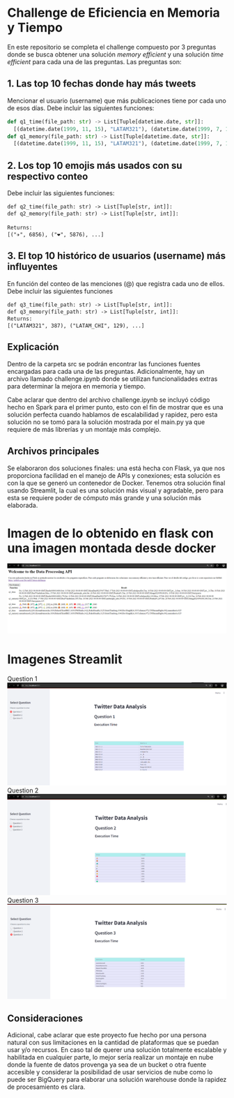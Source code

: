 # Challenge de Eficiencia en Memoria y Tiempo

En este repositorio se completa el challenge compuesto por 3 preguntas donde se busca obtener una solución *memory efficient* y una solución *time efficient* para cada una de las preguntas. Las preguntas son:

## 1. Las top 10 fechas donde hay más tweets

Mencionar el usuario (username) que más publicaciones tiene por cada uno de esos días. Debe incluir las siguientes funciones:

```python
def q1_time(file_path: str) -> List[Tuple[datetime.date, str]]:
  [(datetime.date(1999, 11, 15), "LATAM321"), (datetime.date(1999, 7, 15), "LATAM_CHI"), ...]
def q1_memory(file_path: str) -> List[Tuple[datetime.date, str]]:
  [(datetime.date(1999, 11, 15), "LATAM321"), (datetime.date(1999, 7, 15), "LATAM_CHI"), ...]
```

## 2. Los top 10 emojis más usados con su respectivo conteo
Debe incluir las siguientes funciones: 
```
def q2_time(file_path: str) -> List[Tuple[str, int]]:
def q2_memory(file_path: str) -> List[Tuple[str, int]]:

Returns:
[("✈️", 6856), ("❤️", 5876), ...]
```

## 3. El top 10 histórico de usuarios (username) más influyentes

En función del conteo de las menciones (@) que registra cada uno de ellos. Debe incluir las siguientes funciones
```
def q3_time(file_path: str) -> List[Tuple[str, int]]:
def q3_memory(file_path: str) -> List[Tuple[str, int]]:
Returns:
[("LATAM321", 387), ("LATAM_CHI", 129), ...]
```
## Explicación
Dentro de la carpeta src se podrán encontrar las funciones fuentes encargadas para cada una de las preguntas. Adicionalmente, hay un archivo llamado challenge.ipynb donde se utilizan funcionalidades extras para determinar la mejora en memoria y tiempo.

Cabe aclarar que dentro del archivo challenge.ipynb se incluyó código hecho en Spark para el primer punto, esto con el fin de mostrar que es una solución perfecta cuando hablamos de escalabilidad y rapidez, pero esta solución no se tomó para la solución mostrada por el main.py ya que requiere de más librerías y un montaje más complejo.
## Archivos principales
Se elaboraron dos soluciones finales: una está hecha con Flask, ya que nos proporciona facilidad en el manejo de APIs y conexiones; esta solución es con la que se generó un contenedor de Docker. Tenemos otra solución final usando Streamlit, la cual es una solución más visual y agradable, pero para esta se requiere poder de cómputo más grande y una solución más elaborada.
# Imagen de lo obtenido en flask con una imagen montada desde docker
![Alt text](images/Flask_app.png)

# Imagenes Streamlit
Question 1
![Alt text](images/streamlit_question.png)
Question 2
![Alt text](images/streamlit_question2.png)
Question 3
![Alt text](images/streamlit_question3.png)


## Consideraciones
Adicional, cabe aclarar que este proyecto fue hecho por una persona natural con sus limitaciones en la cantidad de plataformas que se puedan usar y/o recursos. En caso tal de querer una solución totalmente escalable y habilitada en cualquier parte, lo mejor sería realizar un montaje en nube donde la fuente de datos provenga ya sea de un bucket o otra fuente accesible y considerar la posibilidad de usar servicios de nube como lo puede ser BigQuery para elaborar una solución warehouse donde la rapidez de procesamiento es clara. 






